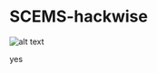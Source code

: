 # SCEMS-hackwise

![alt text](https://discord.com/channels/682505291098882048/682505291098882051/916255131929034772)

yes
